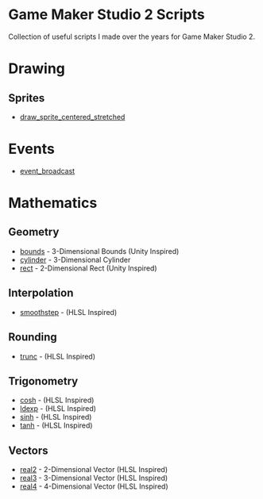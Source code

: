 # Game Maker Studio 2 Scripts
Collection of useful scripts I made over the years for Game Maker Studio 2.

# Drawing
## Sprites
- [draw_sprite_centered_stretched](/Drawing/Sprites/draw_sprite_centered_stretched.gml)

# Events
- [event_broadcast](/Events/event_broadcast.gml)

# Mathematics
## Geometry
- [bounds](/Mathematics/Geometry/bounds.gml) - 3-Dimensional Bounds (Unity Inspired)
- [cylinder](/Mathematics/Geometry/cylinder.gml) - 3-Dimensional Cylinder
- [rect](/Mathematics/Geometry/rect.gml) - 2-Dimensional Rect (Unity Inspired)
## Interpolation
- [smoothstep](/Mathematics/Interpolation/smoothstep.gml) - (HLSL Inspired)
## Rounding
- [trunc](/Mathematics/Rounding/trunc.gml) - (HLSL Inspired)
## Trigonometry
- [cosh](/Mathematics/Trigonometry/cosh.gml) - (HLSL Inspired)
- [ldexp](/Mathematics/Trigonometry/ldexp.gml) - (HLSL Inspired)
- [sinh](/Mathematics/Trigonometry/sinh.gml) - (HLSL Inspired)
- [tanh](/Mathematics/Trigonometry/tanh.gml) - (HLSL Inspired)
## Vectors
- [real2](/Mathematics/Vectors/real2.gml) - 2-Dimensional Vector (HLSL Inspired)
- [real3](/Mathematics/Vectors/real3.gml) - 3-Dimensional Vector (HLSL Inspired)
- [real4](/Mathematics/Vectors/real4.gml) - 4-Dimensional Vector (HLSL Inspired)
